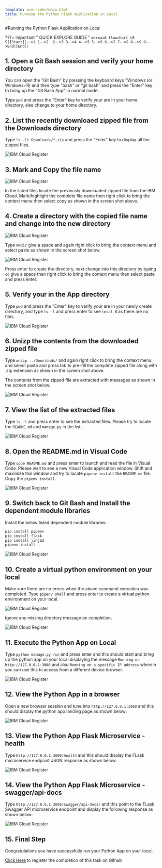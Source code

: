 ```yaml
---
template: overrides/main.html
title: Running the Python Flask Application on Local
---
```


#Running the Python Flask Application on Local

???+ important " QUICK EXPLORE GUIDE "
    ``` mermaid
        flowchart LR
            S([Start])-->1
            1-->2 
            2-->3
            3-->4
            4-->5
            5-->6
            6-->7
            7-->8
            8-->9
            9-->End([End])
    ```


## 1. Open a Git Bash session and verify your home directory

You can open the "Git Bash" by pressing the keyboard keys "Windows (or Windows+R) and then type "bash" or “git bash” and press the "Enter" key to bring up the "Git Bash App" in normal mode.

Type `pwd` and press the "Enter" key to verify your are in your home directory, else change to your home directory.

## 2. List the recently downloaed zipped file from the Downloads directory

Type `ls -lt Downloads/*.zip` and press the "Enter" key to display all the zipped files. 

  ![IBM Cloud Register](assets/images/GitBashCommandPrompt-list-zipped-files.png)

## 3. Mark and Copy the file name

  ![IBM Cloud Register](assets/images/GitBashCommandPromptCopyFileName.png)


In the listed files locate the previously downloaded zipped file from the IBM Cloud. Mark/highlight the complete file name then right click to bring the context menu then select copy as shown in the screen shot above.

## 4. Create a directory with the copied file name and change into the new directory

  ![IBM Cloud Register](assets/images/GitBashCommandPrompt-mkdir-paste-copied-file-name-as-directory.png)

Type `mkdir` give a space and again right click to bring the context menu and select paste as shown in the screen shot below.

  ![IBM Cloud Register](assets/images/GitBashCommandPrompt-mkdir-python-flask-app.png)

Press enter to create the directory, next change into this directory by typing `cd` give a space then right click to bring the context menu then select paste and press enter.

## 5. Verify your in the App directory
Type `pwd` and press the "Enter" key to verify your are in your newly create directory, and type `ls -l` and press enter to see `total 0` as there are no files.

  ![IBM Cloud Register](assets/images/GitBashCommandPrompt-unzip.png)

## 6. Unizp the contents from the downloaded zipped file
Type `unzip ../Downloads/` and again right click to bring the context menu and select paste and press tab to pre-fill the complete zipped file along with .zip extension as shown in the screen shot above.   

The contents from the zipped file are extracted with messages as shown in the screen shot below. 

  ![IBM Cloud Register](assets/images/GitBashCommandPrompt-unzip-extraction-output.png)

## 7. View the list of the extracted files
Type `ls -l` and press enter to see the extracted files. Please try to locate the `README.md` and `manage.py` in the list.

  ![IBM Cloud Register](assets/images/GitBashCommandPrompt-code-README.md.png)

## 8. Open the README.md in Visual Code
Type `code README.md` and press enter to launch and read the file in Visual Code. Please wait to see a new Visual Code application window. Shift and maximize this window and try to locate `pipenv install` the `README.md` file. Copy the `pipenv install`.

  ![IBM Cloud Register](assets/images/Code-README.md.png)

## 9. Switch back to Git Bash and Install the dependent module libraries

Install the below listed dependent module libraries:
```sh
pip install pipenv
pip install flask
pip install jinja2
pipenv install
```

  ![IBM Cloud Register](assets/images/GitBashCommandPrompt-pipenv-install.png)

## 10. Create a virtual python environment on your local
Make sure there are no errors when   the above command execution was completed. Type `pipenv shell` and press enter to create a virtual python environment on your local.

  ![IBM Cloud Register](assets/images/GitBashCommandPrompt-pipenv-shell.png)

  Ignore any missing directory message on completion.

  ![IBM Cloud Register](assets/images/GitBashCommandPrompt-python-manage_py-run.png)

## 11. Execute the Python App on Local
 Type `python manage.py run` and press enter and this should start and bring up the python app on your local displaying the message `Running on http://127.0.0.1:3000` and also `Running on a specific IP address` wherein you can use this to access from a different device browser.

  ![IBM Cloud Register](assets/images/GitBashCommandPrompt-python-manage_py-run-outcome.png)

## 12. View the Python App in a browser
Open a new browser session and tune into `http://127.0.0.1:3000` and this should display the python app landing page as shown below:

  ![IBM Cloud Register](assets/images/Successful%20Execution%20in%20Browser.png)


## 13. View the Python App Flask Microservice - health
Type `http://127.0.0.1:3000/health` and this should display the FLask microservice endpoint JSON response as shown below:

  ![IBM Cloud Register](assets/images/Successful%20Execution%20in%20Browser2.png)

## 14. View the Python App Flask Microservice - swagger/api-docs
Type `http://127.0.0.1:3000/swagger/api-docs/` and this point to the FLask Swagger API microservice endpoint and display the following response as shown below:

  ![IBM Cloud Register](assets/images/Successful%20Execution%20in%20Browser3.png)


## 15. Final Step
Congratulations you have successfully run your Python App on your local.

<form name="myform" action = "https://my-app-spnizen.eu-gb.cf.appdomain.cloud/create" method = "post">
  <input type="hidden" id="issuetitle" name="ititle" value="Record Completion of successfully run your Python App on your local.">
  <input type="hidden" id="issuebody" name="ibody" value="The Register & Access IBM Cloud Completed ">
  <a href="javascript: submitform()">Click Here</a> to register the completion of this task on Github
</form>
<script type="text/javascript">
function submitform(){document.myform.submit();}
</script>
